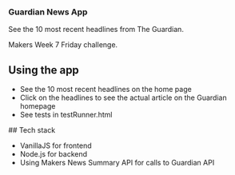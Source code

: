 ### Guardian News App  

See the 10 most recent headlines from The Guardian.  

Makers Week 7 Friday challenge.  

## Using the app  

* See the 10 most recent headlines on the home page
* Click on the headlines to see the actual article on the Guardian homepage  
* See tests in testRunner.html

## Tech stack  
* VanillaJS for frontend
* Node.js for backend
* Using Makers News Summary API for calls to Guardian API  
